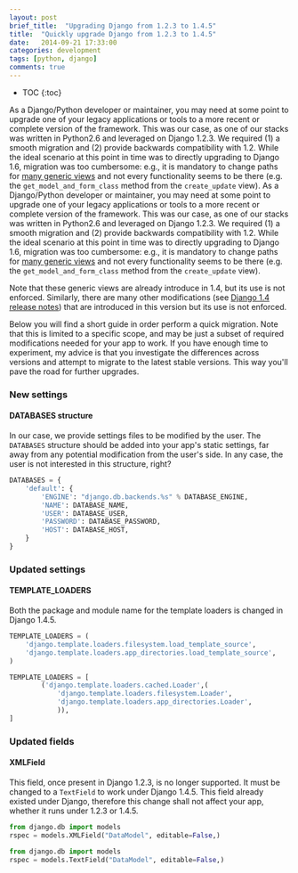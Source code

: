 ```yaml
---
layout: post
brief_title:  "Upgrading Django from 1.2.3 to 1.4.5"
title:  "Quickly upgrade Django from 1.2.3 to 1.4.5"
date:   2014-09-21 17:33:00
categories: development
tags: [python, django]
comments: true
---
```


* TOC
{:toc}

As a Django/Python developer or maintainer, you may need at some point to upgrade one of your legacy applications or tools to a more recent or complete version of the framework. This was our case, as one of our stacks was written in Python2.6 and leveraged on Django 1.2.3. We required (1) a smooth migration and (2) provide backwards compatibility with 1.2. <!--more-->While the ideal scenario at this point in time was to directly upgrading to Django 1.6, migration was too cumbersome: e.g., it is mandatory to change paths for [many generic views](https://docs.djangoproject.com/en/1.4/topics/generic-views-migration/) and not every functionality seems to be there (e.g. the `get_model_and_form_class` method from the `create_update` view).
As a Django/Python developer or maintainer, you may need at some point to upgrade one of your legacy applications or tools to a more recent or complete version of the framework. This was our case, as one of our stacks was written in Python2.6 and leveraged on Django 1.2.3. We required (1) a smooth migration and (2) provide backwards compatibility with 1.2. While the ideal scenario at this point in time was to directly upgrading to Django 1.6, migration was too cumbersome: e.g., it is mandatory to change paths for [many generic views](https://docs.djangoproject.com/en/1.4/topics/generic-views-migration/) and not every functionality seems to be there (e.g. the `get_model_and_form_class` method from the `create_update` view).

Note that these generic views are already introduce in 1.4, but its use is not enforced. Similarly, there are many other modifications (see [Django 1.4 release notes](https://docs.djangoproject.com/en/1.5/releases/1.4/)) that are introduced in this version but its use is <stress>not enforced</stress>.

Below you will find a short guide in order perform a quick migration. Note that this is limited to a specific scope, and may be just <stress>a subset of required modifications</stress> needed for your app to work. If you have enough time to experiment, my advice is that you investigate the differences across versions and attempt to migrate to the latest stable versions. This way you'll pave the road for further upgrades.

### New settings

#### DATABASES structure

In our case, we provide settings files to be modified by the user. The `DATABASES` structure should be added into your app's static settings, far away from any potential modification from the user's side. In any case, the user is not interested in this structure, right?

```python
DATABASES = {
    'default': {
        'ENGINE': "django.db.backends.%s" % DATABASE_ENGINE,
        'NAME': DATABASE_NAME,
        'USER': DATABASE_USER,
        'PASSWORD': DATABASE_PASSWORD,
        'HOST': DATABASE_HOST,
    }
}
```

### Updated settings

#### TEMPLATE_LOADERS

Both the package and module name for the template loaders is changed in Django 1.4.5.

```python
TEMPLATE_LOADERS = (
    'django.template.loaders.filesystem.load_template_source',
    'django.template.loaders.app_directories.load_template_source',
)
```
```python
TEMPLATE_LOADERS = [
        ('django.template.loaders.cached.Loader',(
            'django.template.loaders.filesystem.Loader',
            'django.template.loaders.app_directories.Loader',
            )),
]
```

### Updated fields

#### XMLField

This field, once present in Django 1.2.3, is no longer supported. It must be changed to a `TextField` to work under Django 1.4.5. This field already existed under Django, therefore this change shall not affect your app, whether it runs under 1.2.3 or 1.4.5.

```python
from django.db import models
rspec = models.XMLField("DataModel", editable=False,)
```

```python
from django.db import models
rspec = models.TextField("DataModel", editable=False,)
```
